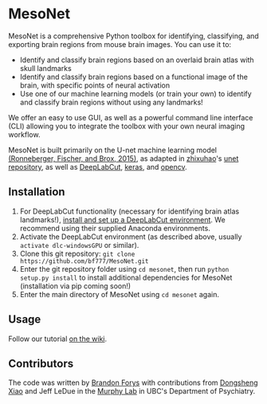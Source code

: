 # MesoNet
MesoNet is a comprehensive Python toolbox for identifying, classifying, and exporting brain regions from mouse brain 
images.
You can use it to:
- Identify and classify brain regions based on an overlaid brain atlas with skull landmarks
- Identify and classify brain regions based on a functional image of the brain, with specific points of neural activation
- Use one of our machine learning  models (or train your own) to identify and classify brain regions without using any landmarks!

We offer an easy to use GUI, as well as a powerful command line interface (CLI) allowing you to integrate the toolbox
with your own neural imaging workflow.

MesoNet is built primarily on the U-net machine learning model
[(Ronneberger, Fischer, and Brox, 2015)](http://dx.doi.org/10.1007/978-3-319-24574-4_28),
as adapted in [zhixuhao](https://github.com/zhixuhao)'s [unet repository](https://github.com/zhixuhao/unet), as well as
[DeepLabCut](https://github.com/AlexEMG/DeepLabCut), [keras](https://github.com/keras-team/keras), and
[opencv](https://github.com/opencv/opencv).

## Installation
1. For DeepLabCut functionality (necessary for identifying brain atlas landmarks!),
[install and set up a DeepLabCut environment](https://github.com/AlexEMG/DeepLabCut/blob/master/docs/installation.md).
We recommend using their supplied Anaconda environments.
2. Activate the DeepLabCut environment (as described above, usually `activate dlc-windowsGPU` or similar). 
3. Clone this git repository: `git clone https://github.com/bf777/MesoNet.git`
4. Enter the git repository folder using `cd mesonet`, then run `python setup.py install` to install additional
dependencies for MesoNet (installation via pip coming soon!)
5. Enter the main directory of MesoNet using `cd mesonet` again.

## Usage
Follow our tutorial [on the wiki](https://github.com/bf777/MesoNet/wiki/Quick-Start-Guide).

## Contributors
The code was written by [Brandon Forys](https://github.com/bf777) with contributions from 
[Dongsheng Xiao](https://github.com/DongshengXiao) and Jeff LeDue in the 
[Murphy Lab](http://www.neuroscience.ubc.ca/faculty/murphy.html) in UBC's Department of Psychiatry.
